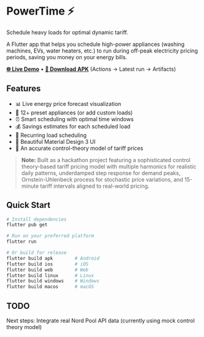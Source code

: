 # PowerTime ⚡

Schedule heavy loads for optimal dynamic tariff.

A Flutter app that helps you schedule high-power appliances (washing machines, EVs, water heaters, etc.) to run during off-peak electricity pricing periods, saving you money on your energy bills.

**[🌐 Live Demo](https://walking-octopus.github.io/load_schedule/)** • **[📱 Download APK](https://github.com/walking-octopus/load_schedule/actions)** (Actions → Latest run → Artifacts)

## Features

- 📊 Live energy price forecast visualization
- 🔌 12+ preset appliances (or add custom loads)
- ⏰ Smart scheduling with optimal time windows
- 💰 Savings estimates for each scheduled load
- 🔁 Recurring load scheduling
- 🎯 Beautiful Material Design 3 UI
- 🔧 An accurate control-theory model of tariff prices

> **Note:** Built as a hackathon project featuring a sophisticated control theory-based tariff pricing model with multiple harmonics for realistic daily patterns, underdamped step response for demand peaks, Ornstein-Uhlenbeck process for stochastic price variations, and 15-minute tariff intervals aligned to real-world pricing.

## Quick Start

```bash
# Install dependencies
flutter pub get

# Run on your preferred platform
flutter run

# Or build for release
flutter build apk        # Android
flutter build ios        # iOS
flutter build web        # Web
flutter build linux      # Linux
flutter build windows    # Windows
flutter build macos      # macOS
```

## TODO

Next steps: Integrate real Nord Pool API data (currently using mock control theory model)
